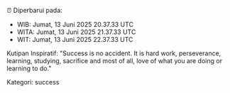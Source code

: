 ⏰ Diperbarui pada:
- WIB: Jumat, 13 Juni 2025 20.37.33 UTC
- WITA: Jumat, 13 Juni 2025 21.37.33 UTC
- WIT: Jumat, 13 Juni 2025 22.37.33 UTC

Kutipan Inspiratif:
"Success is no accident. It is hard work, perseverance, learning, studying, sacrifice and most of all, love of what you are doing or learning to do."


Kategori: success

